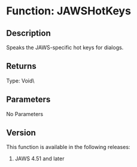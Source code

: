 # Function: JAWSHotKeys

## Description

Speaks the JAWS-specific hot keys for dialogs.

## Returns

Type: Void\

## Parameters

No Parameters

## Version

This function is available in the following releases:

1.  JAWS 4.51 and later
